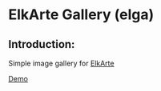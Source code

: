 # ElkArte Gallery (elga)

## Introduction:
Simple image gallery for [ElkArte](http://www.elkarte.net/)

[Demo](http://simaru.tk/index.php?action=gallery)